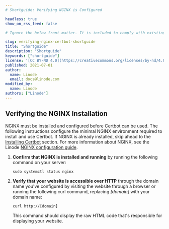 ```yaml
---
# Shortguide: Verifying NGINX is Configured

headless: true
show_on_rss_feed: false

# Ignore the below front matter. It is included to comply with existing tests.

slug: verifying-nginx-certbot-shortguide
title: "Shortguide"
description: "Shortguide"
keywords: ["shortguide"]
license: '[CC BY-ND 4.0](https://creativecommons.org/licenses/by-nd/4.0)'
published: 2021-07-01
author:
  name: Linode
  email: docs@linode.com
modified_by:
  name: Linode
authors: ["Linode"]
---
```


## Verifying the NGINX Installation

NGINX must be installed and configured before Certbot can be used. The following instructions configure the minimal NGINX environment required to install and use Certbot. If NGINX is already installed, skip ahead to the [Installing Certbot](#installing-certbot) section. For more information about NGINX, see the Linode [NGINX configuration guide](/docs/guides/how-to-configure-nginx/).

1.  **Confirm that NGINX is installed and running** by running the following command on your server:

        sudo systemctl status nginx

1.  **Verify that your website is accessible over HTTP** through the domain name you've configured by visiting the website through a browser or running the following curl command, replacing *[domain]* with your domain name:

        curl http://[domain]

    This command should display the raw HTML code that's responsible for displaying your website.